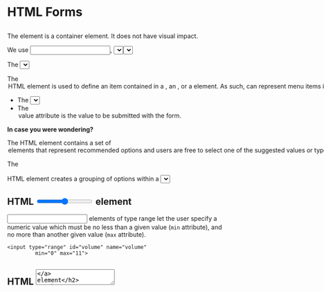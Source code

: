# HTML Forms

## [<form>](https://developer.mozilla.org/en-US/docs/Web/HTML/Element/form)

The <form> element is a container element. It does not have visual impact.

We use <input>, <select>, <checkbox>, <button> elements, and others, to build the body of the <form>.

A form ...

- represents a document section containing interactive controls for submitting information
- the `action` attribute specifies WHERE to send the form data (it specifies the URL that processes the form submission)
- the `method` attribute specifies WHICH `HTTP` method to use (the `HTTP` method to submit the form with)

## The [`<input>`](https://developer.mozilla.org/en-US/docs/Web/HTML/Element/input) element

- used to create a variety of different interactive controls, including:

  - button
  - date
  - number
  - password
  - submit
  - text
  - time

- The [type](https://developer.mozilla.org/en-US/docs/Web/HTML/Element/input#type) attribute specifies the type of control (`type` impacts behavior and appearance).
- The [`placeholder`](https://developer.mozilla.org/en-US/docs/Web/HTML/Element/input#placeholder) attribute specifices the text that appears when no value is set (provides a brief hint to the user as to what kind of information is expected in the field).
- The [`name`](https://developer.mozilla.org/en-US/docs/Web/HTML/Element/input#name) attribute specifies a name for the input control, and the name is sumbitted along with it's value when the form data is submitted to the server. UNLESS YOU HAVE A REASON NOT TO, ALWAYS ADD THE NAME ATTRIBUTE!

## The [`label`](https://developer.mozilla.org/en-US/docs/Web/HTML/Element/label) element

Associating a `<label>` with an `<input>` element offers some major advantages:

- a screen reader will read out the label when the user is focused on the form input, making it easier for an assistive technology user to understand what data should be entered
- when a user clicks or touches a label, the browser passes the focus to its associated input

To associate a `<label>` with an `<input>`, give the `<input>` an `id` attribute that matches the `<label>` `for` attribute.

```
<label for="username">Enter your username:</label>
<input id="username">
```

Alternatively, you can nest the `<input>` directly inside the `<label>`, in which case the `for` and `id` attributes are not needed because the association is implicit. THIS IS LESS COMMON.

```
<label>Do you like peas?
  <input type="checkbox" name="peas">
</label>
```

## HTML [`button`](https://developer.mozilla.org/en-US/docs/Web/HTML/Element/button) element

The <button> HTML element is an interactive element that, when activated, performs a programmable action, such as submitting form data to a server or opening a dialog.

**The [type](https://developer.mozilla.org/en-US/docs/Web/HTML/Element/button#attr-type) attribute**

The `type` attribute sets a `<button>`'s default behavior.

- If you have a `<button>` inside a `<form>`, the button will submit the `<form>` data to the server if (1) no value is set or (2) if the value is set to `submit`. ALWAYS SET THE VALUE!
- If the `type` attribute value is set to 'button', the button has no default behavior when pressed.

**Should you use `<button>` or `<input>`?**

Buttons created with the `<button>` element function just like buttons created with the IN`<input>` element, but they offer richer rendering possibilities.

- you can nest elements within a `<button>` (it can have content)
- elements that have content, can also have pseudo elements

You will see both `<input>` and `<button>` elements used professionally.

## Instructor Demo

Create a form that, when submitted, navigates the user to a Google search results page.

- <form action='https://www.google.com/search'></form>
- <input type='text' name='q' />
- <button type='submit'>Google it!<button>

## HTML [<input type="checkbox>](https://developer.mozilla.org/en-US/docs/Web/HTML/Element/input/checkbox)

<input> elements of type **checkbox** are rendered by default as boxes that are checked (ticked) when activated

- Make sure you label your checkboxes, otherwise, it is confusing!
- You can set whether or not the checkbox is checked by default by adding the `checked` attribute.

## HTML [<input type="radio">](https://developer.mozilla.org/en-US/docs/Web/HTML/Element/input/radio)

<input> elements of type `radio` are generally used in radio groups—collections of radio buttons describing a set of related options.

- Unlike a `checkbox`, only one `radio` button in a given group can be selected at the same time.
- A radio group is defined by giving each of radio buttons in the group the same `name`.
- The `value` attribute is a string containing the radio button's value. This is the value that is submitted with the form

## HTML [<select>](https://developer.mozilla.org/en-US/docs/Web/HTML/Element/select) and [<option>](https://developer.mozilla.org/en-US/docs/Web/HTML/Element/option) elements

The <select> HTML element represents a control that provides a menu of options.

The <option> HTML element is used to define an item contained in a <select>, an <optgroup>, or a <datalist> element. As such, <option> can represent menu items in popups and other lists of items in an HTML document.

- The <select> `name` attribute is used to specify the name of the control.
- The <option> `value` attribute is the value to be submitted with the form.

**In case you were wondering?**

The [<datalist>](https://developer.mozilla.org/en-US/docs/Web/HTML/Element/datalist) HTML element contains a set of <option> elements that represent recommended options and users are free to select one of the suggested values or type in their own value.

The [<optgroup>](https://developer.mozilla.org/en-US/docs/Web/HTML/Element/optgroup) HTML element creates a grouping of options within a <select> element.

## HTML [<input type="range">](https://developer.mozilla.org/en-US/docs/Web/HTML/Element/input/range) element

<input> elements of type range let the user specify a numeric value which must be no less than a given value (`min` attribute), and no more than another given value (`max` attribute).

```
<input type="range" id="volume" name="volume"
         min="0" max="11">
```

## HTML [<textarea>](https://developer.mozilla.org/en-US/docs/Web/HTML/Element/textarea) element

The <textarea> HTML element represents a multi-line plain-text editing control, useful when you want to allow users to enter a sizeable amount of free-form text.

## [Client-side form validation](https://developer.mozilla.org/en-US/docs/Learn/Forms/Form_validation)

There are two different types of client-side validation that you'll encounter on the web:

- Built-in form validation uses HTML form validation features
- JavaScript validation is coded using JavaScript

For now, we're focusing on built-in form validation.

- [required](https://developer.mozilla.org/en-US/docs/Web/HTML/Attributes/required): Specifies whether a form field needs to be filled in before the form can be submitted.
- [minlength](https://developer.mozilla.org/en-US/docs/Web/HTML/Attributes/minlength) and [maxlength](https://developer.mozilla.org/en-US/docs/Web/HTML/Attributes/maxlength): Specifies the minimum and maximum length of textual data (strings).
- [min](https://developer.mozilla.org/en-US/docs/Web/HTML/Attributes/min) and [max](https://developer.mozilla.org/en-US/docs/Web/HTML/Attributes/max): Specifies the minimum and maximum values of numerical input types.
- type: Specifies whether the data needs to be a number, an email address, or some other specific preset type.
- [pattern](https://developer.mozilla.org/en-US/docs/Web/HTML/Attributes/pattern): Specifies a regular expression that defines a pattern the entered data needs to follow.

## Validating forms using JavaScript (before server side validation takes hold)!

You must use JavaScript if you want to take control over the look and feel of native error messages.

You can read about the different ways of doing this [here](https://developer.mozilla.org/en-US/docs/Learn/Forms/Form_validation#validating_forms_using_javascript).
